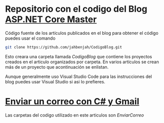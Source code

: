 # Repositorio con el codigo del Blog [ASP.NET Core Master](http://aspnetcoremaster.com/)

Código fuente de los artículos publicados en el blog para obtener el código puedes usar el comando

```sh
git clone https://github.com/jahbenjah/CodigoBlog.git
```

Esto creara una carpeta llamada _CodigoBlog_ que contiene los proyectos creados en el articulo organizados por carpeta. En varios artículos se crean más de un proyecto que acontinuación se enlistan.

Aunque generalmente uso Visual Studio Code para las instrucciones del blog puedes usar Visual Studio si asi lo prefieres.

# [Enviar un correo con C# y Gmail](https://aspnetcoremaster.com/.net/smtp/smptclient/dotnet/2018/07/22/enviar-un-correo-con-csharp-gmail.html)

Las carpetas del codigo utilizado en este articulos son _EnviarCorreo_ 

